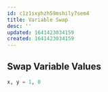 ```yaml
---
id: c1z1sxyhzh59mshily7sem4
title: Variable Swap
desc: ''
updated: 1641423034159
created: 1641423034159
---
```



## Swap Variable Values

```python
x, y = 1, 0
```
